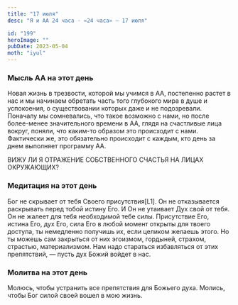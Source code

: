```yaml
---
title: "17 июля"
desc: "Я и АА 24 часа - «24 часа» — 17 июля"

id: "199"
heroImage: ""
pubDate: 2023-05-04
moth: "iyul"
---
```


### Мысль АА на этот день

Новая жизнь в трезвости, которой мы учимся в АА, постепенно растет в нас и мы
начинаем обретать часть того глубокого мира в душе и успокоения, о
существовании которых даже и не подозревали. Поначалу мы сомневались, что
такое возможно с нами, но после более-менее значительного времени в АА, глядя
на счастливые лица вокруг, поняли, что каким-то образом это происходит с нами.
Фактически же, это обязательно происходит с каждым, кто день за днем выполняет
программу АА.

ВИЖУ ЛИ Я ОТРАЖЕНИЕ СОБСТВЕННОГО СЧАСТЬЯ НА ЛИЦАХ ОКРУЖАЮЩИХ?

### Медитация на этот день

Бог не скрывает от тебя Своего присутствия[L1]. Он не отказывается раскрывать
перед тобой истину Его. И Он не утаивает Дух свой от тебя. Он не жалеет для
тебя необходимой тебе силы. Присутствие Его, истина Его, дух Его, сила Его в
любой момент открыты для твоего доступа, ты немедленно получишь их, если
целиком желаешь этого. Но ты можешь сам закрыться от них эгоизмом, гордыней,
страхом, страстью, материализмом. Нам надо стараться избавляться от этих
препятствий, — пусть дух Божий войдет в нас.

### Молитва на этот день

Молюсь, чтобы устранить все препятствия для Божьего духа. Молись, чтобы Бог
силой своей вошел в мою жизнь.
